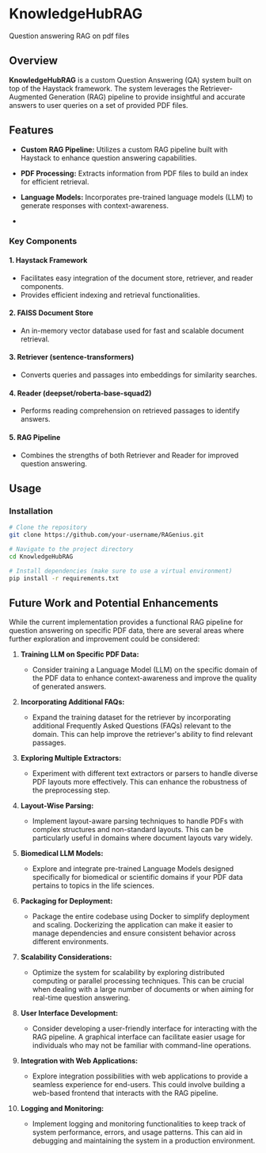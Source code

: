 # KnowledgeHubRAG
Question answering RAG on pdf files

## Overview

**KnowledgeHubRAG** is a custom Question Answering (QA) system built on top of the Haystack framework. The system leverages the Retriever-Augmented Generation (RAG) pipeline to provide insightful and accurate answers to user queries on a set of provided PDF files.

## Features

- **Custom RAG Pipeline:** Utilizes a custom RAG pipeline built with Haystack to enhance question answering capabilities.

- **PDF Processing:** Extracts information from PDF files to build an index for efficient retrieval.

- **Language Models:** Incorporates pre-trained language models (LLM) to generate responses with context-awareness.
- 
### Key Components

#### 1. Haystack Framework
- Facilitates easy integration of the document store, retriever, and reader components.
- Provides efficient indexing and retrieval functionalities.

#### 2. FAISS Document Store
- An in-memory vector database used for fast and scalable document retrieval.

#### 3. Retriever (sentence-transformers)
- Converts queries and passages into embeddings for similarity searches.

#### 4. Reader (deepset/roberta-base-squad2)
- Performs reading comprehension on retrieved passages to identify answers.

#### 5. RAG Pipeline
- Combines the strengths of both Retriever and Reader for improved question answering.

## Usage

### Installation

```bash
# Clone the repository
git clone https://github.com/your-username/RAGenius.git

# Navigate to the project directory
cd KnowledgeHubRAG

# Install dependencies (make sure to use a virtual environment)
pip install -r requirements.txt
```
## Future Work and Potential Enhancements

While the current implementation provides a functional RAG pipeline for question answering on specific PDF data, there are several areas where further exploration and improvement could be considered:

1. **Training LLM on Specific PDF Data:**
   - Consider training a Language Model (LLM) on the specific domain of the PDF data to enhance context-awareness and improve the quality of generated answers.

2. **Incorporating Additional FAQs:**
   - Expand the training dataset for the retriever by incorporating additional Frequently Asked Questions (FAQs) relevant to the domain. This can help improve the retriever's ability to find relevant passages.

3. **Exploring Multiple Extractors:**
   - Experiment with different text extractors or parsers to handle diverse PDF layouts more effectively. This can enhance the robustness of the preprocessing step.

4. **Layout-Wise Parsing:**
   - Implement layout-aware parsing techniques to handle PDFs with complex structures and non-standard layouts. This can be particularly useful in domains where document layouts vary widely.

5. **Biomedical LLM Models:**
   - Explore and integrate pre-trained Language Models designed specifically for biomedical or scientific domains if your PDF data pertains to topics in the life sciences.

6. **Packaging for Deployment:**
   - Package the entire codebase using Docker to simplify deployment and scaling. Dockerizing the application can make it easier to manage dependencies and ensure consistent behavior across different environments.

7. **Scalability Considerations:**
   - Optimize the system for scalability by exploring distributed computing or parallel processing techniques. This can be crucial when dealing with a large number of documents or when aiming for real-time question answering.

8. **User Interface Development:**
   - Consider developing a user-friendly interface for interacting with the RAG pipeline. A graphical interface can facilitate easier usage for individuals who may not be familiar with command-line operations.

9. **Integration with Web Applications:**
   - Explore integration possibilities with web applications to provide a seamless experience for end-users. This could involve building a web-based frontend that interacts with the RAG pipeline.

10. **Logging and Monitoring:**
    - Implement logging and monitoring functionalities to keep track of system performance, errors, and usage patterns. This can aid in debugging and maintaining the system in a production environment.

